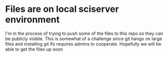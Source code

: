 # Files are on local sciserver environment

I'm in the process of trying to push some of the files to this repo so they can be publicly visible. This is somewhat of a challenge since git hangs on large files and installing git lfs requires admins to cooperate. Hopefully we will be able to get the files up soon
